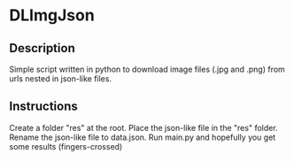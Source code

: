 # DLImgJson

## Description
Simple script written in python to download image files (.jpg and .png) from urls nested in json-like files. 


## Instructions
Create a folder "res" at the root. Place the json-like file in the "res" folder. 
Rename the json-like file to data.json. Run main.py and hopefully you get some results (fingers-crossed)
